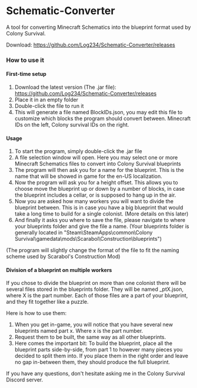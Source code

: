 # Schematic-Converter

A tool for converting Minecraft Schematics into the blueprint format used by Colony Survival.

Download: https://github.com/Log234/Schematic-Converter/releases

### How to use it
#### First-time setup
1. Download the latest version (The .jar file): https://github.com/Log234/Schematic-Converter/releases
2. Place it in an empty folder
3. Double-click the file to run it
4. This will generate a file named BlockIDs.json, you may edit this file to customize which blocks the program should convert between. Minecraft IDs on the left, Colony survival IDs on the right.

#### Usage
1. To start the program, simply double-click the .jar file
2. A file selection window will open. Here you may select one or more Minecraft Schematics files to convert into Colony Survival blueprints
3. The program will then ask you for a name for the blueprint. This is the name that will be showed in game for the en-US localization.
4. Now the program will ask you for a height offset. This allows you to choose move the blueprint up or down by a number of blocks, in case the blueprint includes a cellar, or is supposed to hang up in the air.
5. Now you are asked how many workers you will want to divide the blueprint between. This is in case you have a big blueprint that would take a long time to build for a single colonist. (More details on this later)
6. And finally it asks you where to save the file, please navigate to where your blueprints folder and give the file a name. (Your blueprints folder is generally located in "Steam\SteamApps\common\Colony Survival\gamedata\mods\Scarabol\Construction\blueprints")

(The program will slightly change the format of the file to fit the naming scheme used by Scarabol's Construction Mod)

#### Division of a blueprint on multiple workers
If you chose to divide the blueprint on more than one colonist there will be several files stored in the blueprints folder.
They will be named <The filename you chose>_ptX.json, where X is the part number.
Each of those files are a part of your blueprint, and they fit together like a puzzle.

Here is how to use them:
1. When you get in-game, you will notice that you have several new blueprints named <The blueprint name you chose> part x. Where x is the part number.
2. Request them to be built, the same way as all other blueprints.
3. Here comes the important bit: To build the blueprint, place all the blueprint parts side-by-side, from part 1 to however many pieces you decided to split them into. If you place them in the right order and leave no gap in-between them, they should produce the full blueprint.
  
If you have any questions, don't hesitate asking me in the Colony Survival Discord server.
